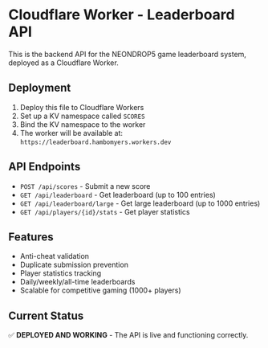 # Cloudflare Worker - Leaderboard API

This is the backend API for the NEONDROP5 game leaderboard system, deployed as a Cloudflare Worker.

## Deployment

1. Deploy this file to Cloudflare Workers
2. Set up a KV namespace called `SCORES`
3. Bind the KV namespace to the worker
4. The worker will be available at: `https://leaderboard.hambomyers.workers.dev`

## API Endpoints

- `POST /api/scores` - Submit a new score
- `GET /api/leaderboard` - Get leaderboard (up to 100 entries)
- `GET /api/leaderboard/large` - Get large leaderboard (up to 1000 entries)
- `GET /api/players/{id}/stats` - Get player statistics

## Features

- Anti-cheat validation
- Duplicate submission prevention
- Player statistics tracking
- Daily/weekly/all-time leaderboards
- Scalable for competitive gaming (1000+ players)

## Current Status

✅ **DEPLOYED AND WORKING** - The API is live and functioning correctly.

